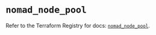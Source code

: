 # `nomad_node_pool`

Refer to the Terraform Registry for docs: [`nomad_node_pool`](https://registry.terraform.io/providers/hashicorp/nomad/2.3.1/docs/resources/node_pool).
